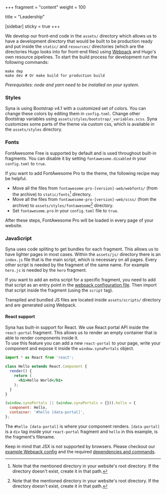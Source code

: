 +++
fragment = "content"
weight = 100

title = "Leadership"

[sidebar]
  sticky = true
+++

We develop our front-end code in the `assets/` directory which allows us to have a development directory that would be built to be production ready and put inside the `static/` and `resources/` directories (which are the directories Hugo looks into for front-end files) using [Webpack](https://webpack.js.org/) and Hugo's own resource pipelines.
To start the build process for development run the following commands:

```
make dep
make dev # Or make build for production build
```

*Prerequisites: node and yarn need to be installed on your system.*

### Styles

Syna is using Bootstrap v4.1 with a customized set of colors.
You can change these colors by editing them in `config.toml`.
Change other Bootstrap variables using `assets/styles/bootstrap/_variables.scss`.
Syna customizes some parts of the theme via custom css, which is available in the `assets/styles` directory.

### Fonts

FontAwesome Free is supported by default and is used throughout built-in fragments. You can disable it by setting `fontawesome.disabled` in your `config.toml` to `true`.

If you want to add FontAwesome Pro to the theme, the following recipe may be helpful.

- Move all the files from `fontawesome-pro-[version]-web/webfonts/` (from the archive) to `static/fonts`[^1] directory.
- Move all the files from `fontawesome-pro-[version]-web/scss/` (from the archive) to `assets/styles/fontawesome`[^1] directory.
- Set `fontawesome.pro` in your `config.toml` file to `true`.

After these steps, FontAwesome Pro will be loaded in every page of your website.

[^1]: Note that the mentioned directory in your website's root directory. If the directory doesn't exist, create it in that path.

### JavaScript

Syna uses code spliting to get bundles for each fragment.
This allows us to have lighter pages in most cases.
Within the `assets/js/` directory there is an `index.js` file that is the main script, which is necessary on all pages.
Every other script is needed by the fragment of the same name.
For example `hero.js` is needed by the `hero` fragment.

If you want to add an extra script for a specific fragment, you need to add that script as an entry point in the [webpack configuration file](https://github.com/okkur/syna/blob/master/webpack.config.js).
Then import that script inside the fragment (using the `script` tag).

Transpiled and bundled JS files are located inside `assets/scripts/` directory and are generated using Webpack.

#### React support

Syna has built-in support for React. We use React portal API inside the `react-portal` fragment. This allows us to render an empty container that is able to render components inside it.  
To use this feature you can add a new `react-portal` to your page, write your component and expose it inside the `window.synaPortals` object.

```jsx
import * as React from 'react';

class Hello extends React.Component {
  render() {
    return (
      <h1>Hello World</h1>
    );
  }
}

(window.synaPortals || (window.synaPortals = {})).hello = {
  component: Hello,
  container: '#hello [data-portal]',
};
```

The `#hello [data-portal]` is where your component renders. `[data-portal]` is a `div` tag inside your `react-portal` fragment and `hello` in this example, is the fragment's filename.

Keep in mind that JSX is not supported by browsers. Please checkout our [example Webpack config](https://github.com/okkur/syna/blob/master/exampleSite/webpack.config.js) and the required [dependencies and commands](https://github.com/okkur/syna/blob/master/exampleSite/package.json).
